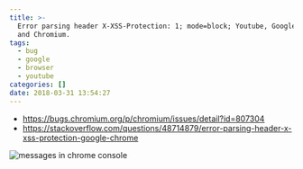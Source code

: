 ```yaml
---
title: >-
  Error parsing header X-XSS-Protection: 1; mode=block; Youtube, Google Chrome
  and Chromium.
tags:
  - bug
  - google
  - browser
  - youtube
categories: []
date: 2018-03-31 13:54:27
---
```


* https://bugs.chromium.org/p/chromium/issues/detail?id=807304
* https://stackoverflow.com/questions/48714879/error-parsing-header-x-xss-protection-google-chrome 

![messages in chrome console](https://blog.ramons.digital/images/1522504756128.png)